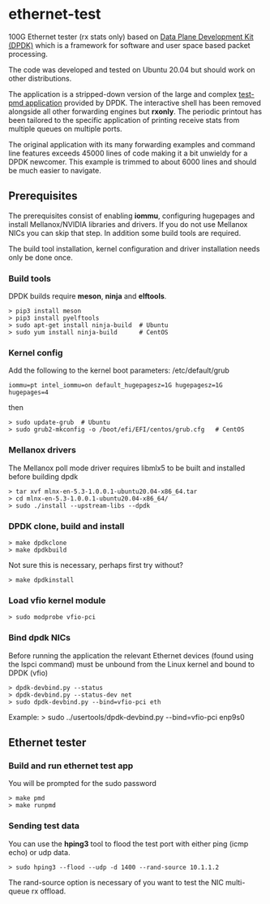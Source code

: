 # ethernet-test
100G Ethernet tester (rx stats only) based on
[Data Plane Development Kit (DPDK)](https://www.dpdk.org/)
which is a framework for software and user space based packet processing.

The code was developed and tested on Ubuntu 20.04 but should work on other
distributions.

The application is a stripped-down version of the large and complex
[test-pmd application](https://doc.dpdk.org/guides/testpmd_app_ug/) provided
by DPDK. The interactive shell has been removed alongside all other
forwarding engines but **rxonly**. The periodic printout has been tailored
to the specific application of printing receive stats from multiple queues
on multiple ports.

The original application with its many forwarding examples and command line
features exceeds 45000 lines of code making it a bit unwieldy for a DPDK
newcomer. This example is trimmed to about 6000 lines and should be
much easier to navigate.


## Prerequisites
The prerequisites consist of enabling **iommu**, configuring hugepages and install
Mellanox/NVIDIA libraries and drivers. If you do not use Mellanox NICs you can
skip that step. In addition some build tools are required.

The build tool installation, kernel configuration and driver installation needs only be done once.

### Build tools
DPDK builds require **meson**, **ninja** and **elftools**.

    > pip3 install meson
    > pip3 install pyelftools
    > sudo apt-get install ninja-build  # Ubuntu
    > sudo yum install ninja-build      # CentOS

### Kernel config
Add the following to the kernel boot parameters: /etc/default/grub

    iommu=pt intel_iommu=on default_hugepagesz=1G hugepagesz=1G hugepages=4

then

    > sudo update-grub  # Ubuntu
    > sudo grub2-mkconfig -o /boot/efi/EFI/centos/grub.cfg   # CentOS

### Mellanox drivers
The Mellanox poll mode driver requires libmlx5 to be built and installed before
building dpdk

    > tar xvf mlnx-en-5.3-1.0.0.1-ubuntu20.04-x86_64.tar
    > cd mlnx-en-5.3-1.0.0.1-ubuntu20.04-x86_64/
    > sudo ./install --upstream-libs --dpdk

### DPDK clone, build and install
    > make dpdkclone
    > make dpdkbuild

Not sure this is necessary, perhaps first try without?

    > make dpdkinstall

### Load vfio kernel module
    > sudo modprobe vfio-pci

### Bind dpdk NICs
Before running the application the relevant Ethernet devices (found using
the lspci command) must be unbound from the Linux kernel and bound to DPDK (vfio)

    > dpdk-devbind.py --status
    > dpdk-devbind.py --status-dev net
    > sudo dpdk-devbind.py --bind=vfio-pci eth

Example:
    > sudo ../usertools/dpdk-devbind.py --bind=vfio-pci enp9s0


## Ethernet tester

### Build and run ethernet test app
You will be prompted for the sudo password

    > make pmd
    > make runpmd

### Sending test data
You can use the **hping3** tool to flood the test port with either ping
(icmp echo) or udp data.

    > sudo hping3 --flood --udp -d 1400 --rand-source 10.1.1.2

The rand-source option is necessary of you want to test the NIC multi-queue
rx offload.
